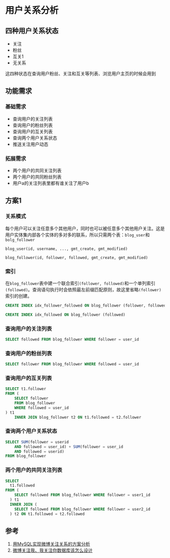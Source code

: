 # 用户关系分析
## 四种用户关系状态
- 关注
- 粉丝
- 互关1
- 无关系

这四种状态在查询用户粉丝、关注和互关等列表、浏览用户主页的时候会用到
## 功能需求
### 基础需求
- 查询用户的关注列表
- 查询用户的粉丝列表
- 查询用户的互关列表
- 查询两个用户关系状态
- 推送关注用户动态
### 拓展需求
- 两个用户的共同关注列表
- 两个用户的共同粉丝列表
- 用户a的关注列表里都有谁关注了用户b

## 方案1
### 关系模式
每个用户可以关注任意多个其他用户，同时也可以被任意多个其他用户关注。这是用户实体集内部各个实体的多对多的联系，所以只需两个表：`blog_user`和`bolg_follower`
```
blog_user(id, username, ..., gmt_create, gmt_modified)
```
```
blog_follower(id, follower, followed, gmt_create, gmt_modified)
```
### 索引
在`blog_follower`表中建一个联合索引`(follower, followed)`和一个单列索引`(followed)`。查询语句执行时会依照最左前缀匹配原则，故这里省略`(follower)`索引的创建。
```sql
CREATE INDEX idx_follower_followed ON blog_follower (follower, followed)
```
```sql
CREATE INDEX idx_followed ON blog_follower (followed)
```

### 查询用户的关注列表
```sql
SELECT followed FROM blog_follower WHERE follower = user_id
```
### 查询用户的粉丝列表
```sql
SELECT follower FROM blog_follower WHERE followed = user_id
```
### 查询用户的互关列表
```sql
SELECT t1.follower
FROM (
	SELECT follower
	FROM blog_follower
	WHERE followed = user_id
) t1
	INNER JOIN blog_follower t2 ON t1.followed = t2.follower
```
### 查询两个用户关系状态
```sql
SELECT SUM(follower = userid
	AND followed = user_id) + SUM(follower = user_id
	AND followed = userid)
FROM blog_follower
```
### 两个用户的共同关注列表
```sql
SELECT
  t1.followed
FROM (
    SELECT followed FROM blog_follower WHERE follower = user1_id
  ) t1
  INNER JOIN (
    SELECT followed FROM blog_follower WHERE follower = user2_id
  ) t2 ON t1.followed = t2.followed
```
## 参考
1. [用MySQL实现微博关注关系的方案分析](https://my.oschina.net/yonghan/blog/475588)
2. [微博关注我、我关注你数据库该怎么设计](https://blog.csdn.net/u010098331/article/details/51445904)
<!--stackedit_data:
eyJoaXN0b3J5IjpbLTIwMDgyMDY4MjYsLTEwNDI2MjcwNjQsMT
E4OTYxNjc3NiwtMTUyMDM2OTcwMSwxNDM2MjkzMTg2LDE3MDIw
NDY2MDgsLTE4NDk3NDc3MjYsMTgzMzU0NDY3MSwtMTkxMDY4Mz
I1NSwyMjk1MTg1NTgsNzI5MjkyMzQwLDE4MzA3OTEzMCwtMTM2
OTQ2NjMyMiwxMjU0ODg4NDYxLDE5MTEzMDcwMjcsMjEzMzU0Nz
E3Myw1MzE5MzA1MzMsMjQwNTgzODI4LDQ5NzYxNTY1OCwtMTk4
MjIxNzE2Ml19
-->